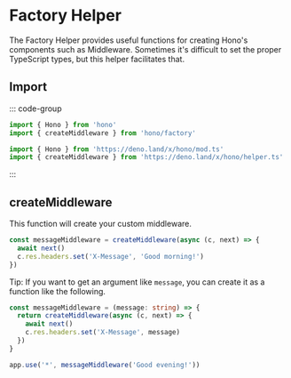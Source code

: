 # Factory Helper

The Factory Helper provides useful functions for creating Hono's components such as Middleware. Sometimes it's difficult to set the proper TypeScript types, but this helper facilitates that.

## Import

::: code-group

```ts [npm]
import { Hono } from 'hono'
import { createMiddleware } from 'hono/factory'
```

```ts [Deno]
import { Hono } from 'https://deno.land/x/hono/mod.ts'
import { createMiddleware } from 'https://deno.land/x/hono/helper.ts'
```

:::

## createMiddleware

This function will create your custom middleware.

```ts
const messageMiddleware = createMiddleware(async (c, next) => {
  await next()
  c.res.headers.set('X-Message', 'Good morning!')
})
```

Tip: If you want to get an argument like `message`, you can create it as a function like the following.

```ts
const messageMiddleware = (message: string) => {
  return createMiddleware(async (c, next) => {
    await next()
    c.res.headers.set('X-Message', message)
  })
}

app.use('*', messageMiddleware('Good evening!'))
```
